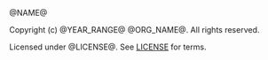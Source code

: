 @NAME@

Copyright (c) @YEAR_RANGE@ @ORG_NAME@. All rights reserved.

Licensed under @LICENSE@. See [LICENSE](LICENSE) for terms.